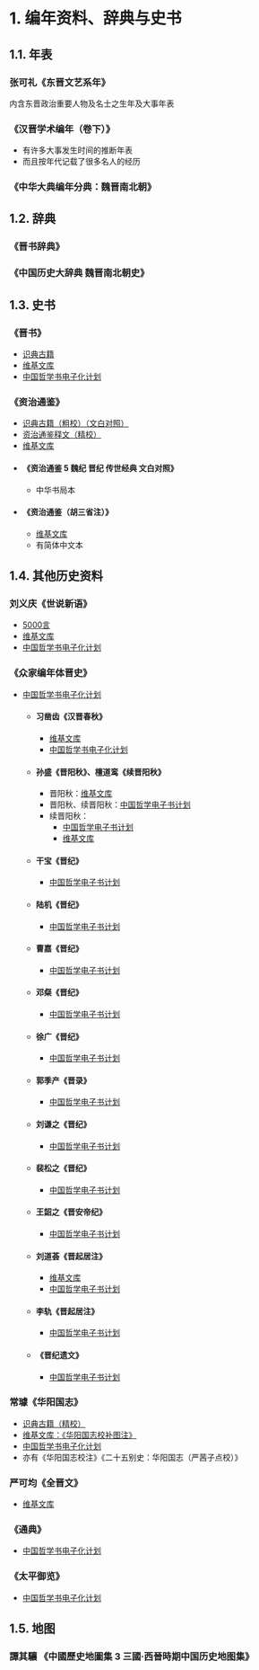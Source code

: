 # 1. 编年资料、辞典与史书

## 1.1. 年表
### 张可礼《东晋文艺系年》
内含东晋政治重要人物及名士之生年及大事年表

### 《汉晋学术编年（卷下）》
- 有许多大事发生时间的推断年表
- 而且按年代记载了很多名人的经历

### 《中华大典编年分典：魏晋南北朝》

## 1.2. 辞典

### 《晋书辞典》

### 《中国历史大辞典 魏晋南北朝史》

## 1.3. 史书

### 《晋书》
- [识典古籍](https://www.shidianguji.com/book/LS0005/chapter/LS0005_1?version=76)
- [维基文库](https://zh.wikisource.org/wiki/%E6%99%89%E6%9B%B8)
- [中国哲学书电子化计划](https://ctext.org/wiki.pl?if=gb&res=788577&remap=gb)

### 《资治通鉴》
- [识典古籍（粗校）（文白对照）](https://ctext.org/shi-shuo-xin-yu/zhs)
- [资治通鉴释文（精校）](https://www.shidianguji.com/book/SBCK035)
- [维基文库](https://zh.wikisource.org/wiki/%E8%B3%87%E6%B2%BB%E9%80%9A%E9%91%91)
- #### 《资治通鉴 5 魏纪 晋纪 传世经典 文白对照》
  - 中华书局本
- #### 《资治通鉴（胡三省注）》
  - [维基文库](https://zh.wikisource.org/zh-hans/%E8%B3%87%E6%B2%BB%E9%80%9A%E9%91%92_(%E8%83%A1%E4%B8%89%E7%9C%81%E9%9F%B3%E6%B3%A8))
  - 有简体中文本

## 1.4. 其他历史资料

### 刘义庆《世说新语》
- [5000言](https://shishuoxinyu.5000yan.com/)
- [维基文库](https://zh.wikisource.org/zh-hans/%E4%B8%96%E8%AA%AA%E6%96%B0%E8%AA%9E)
- [中国哲学书电子化计划](https://ctext.org/shi-shuo-xin-yu/zhs)

### 《众家编年体晋史》
- [中国哲学书电子化计划](https://ctext.org/wiki.pl?if=gb&res=522483)
  - #### 习凿齿《汉晋春秋》
    - [维基文库](https://zh.wikisource.org/zh-hans/%E6%BC%A2%E6%99%89%E6%98%A5%E7%A7%8B)
    - [中国哲学书电子化计划](https://ctext.org/wiki.pl?if=gb&chapter=622133)
  - #### 孙盛《晋阳秋》、檀道鸾《续晋阳秋》
    - 晋阳秋：[维基文库](https://zh.wikisource.org/zh-hans/%E6%99%89%E9%99%BD%E7%A7%8B)
    - 晋阳秋、续晋阳秋：[中国哲学电子书计划](https://ctext.org/wiki.pl?if=gb&chapter=107499)
    - 续晋阳秋：
      - [中国哲学电子书计划](https://ctext.org/wiki.pl?if=gb&chapter=526720)
      - [维基文库](https://zh.wikisource.org/zh-hans/%E7%BA%8C%E6%99%89%E9%99%BD%E7%A7%8B)
  - #### 干宝《晋纪》
    - [中国哲学电子书计划](https://ctext.org/wiki.pl?if=gb&chapter=191548)
  - #### 陆机《晋纪》
    - [中国哲学电子书计划](https://ctext.org/wiki.pl?if=gb&chapter=368836)
  - #### 曹嘉《晋纪》
    - [中国哲学电子书计划](https://ctext.org/wiki.pl?if=gb&chapter=426313)
  - #### 邓粲《晋纪》
    - [中国哲学电子书计划](https://ctext.org/wiki.pl?if=gb&chapter=227670)
  - #### 徐广《晋纪》
    - [中国哲学电子书计划](https://ctext.org/wiki.pl?if=gb&chapter=640687)
  - #### 郭季产《晋录》
    - [中国哲学电子书计划](https://ctext.org/wiki.pl?if=gb&chapter=227681)
  - #### 刘谦之《晋纪》
    - [中国哲学电子书计划](https://ctext.org/wiki.pl?if=gb&chapter=465920)
  - #### 裴松之《晋纪》
    - [中国哲学电子书计划](https://ctext.org/wiki.pl?if=gb&chapter=781934)
  - #### 王韶之《晋安帝纪》
    - [中国哲学电子书计划](https://ctext.org/wiki.pl?if=gb&chapter=501228)
  - #### 刘道荟《晋起居注》
    - [维基文库](https://zh.wikisource.org/zh-hans/%E6%99%89%E8%B5%B7%E5%B1%85%E6%B3%A8)
    - [中国哲学电子书计划](https://ctext.org/wiki.pl?if=gb&chapter=349972)
  - #### 李轨《晋起居注》
    - [中国哲学电子书计划](https://ctext.org/wiki.pl?if=gb&chapter=88804)
  - #### 《晋纪遗文》
    - [中国哲学电子书计划](https://ctext.org/wiki.pl?if=gb&chapter=324567)

### 常璩《华阳国志》
- [识典古籍（精校）](https://www.shidianguji.com/book/SBCK046)
- [维基文库：《华阳国志校补图注》](https://zh.wikisource.org/zh-hans/%E8%8F%AF%E9%99%BD%E5%9C%8B%E5%BF%97)
- [中国哲学书电子化计划](https://ctext.org/wiki.pl?if=gb&res=918710&remap=gb)
- 亦有《华阳国志校注》《二十五别史：华阳国志（严茜子点校）》

### 严可均《全晋文》
- [维基文库](https://zh.m.wikisource.org/wiki/%E5%85%A8%E6%99%89%E6%96%87)


### 《通典》
- [中国哲学书电子化计划](https://ctext.org/tongdian/ens)

### 《太平御览》
- [中国哲学书电子化计划](https://ctext.org/wiki.pl?if=en&res=936596&remap=gb)

## 1.5. 地图

### 譚其驤 《中國歷史地圖集 3 三國·西晉時期中国历史地图集》

